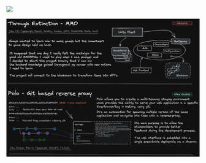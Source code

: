 ![](https://komarev.com/ghpvc/?username=wufe&color=orange)

<img src="./projects.png#gh-dark-mode-only" alt="">